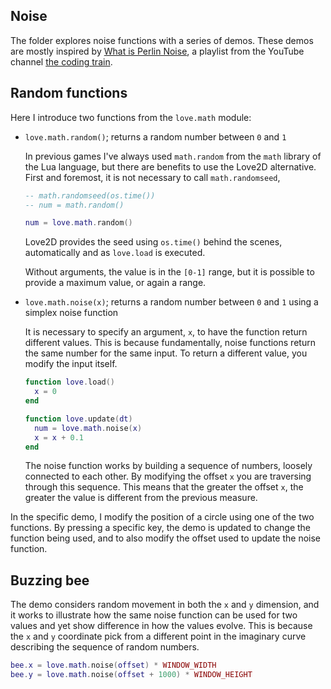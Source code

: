 ## Noise

The folder explores noise functions with a series of demos. These demos are mostly inspired by [What is Perlin Noise](https://www.youtube.com/playlist?list=PLRqwX-V7Uu6bgPNQAdxQZpJuJCjeOr7VD), a playlist from the YouTube channel [the coding train](https://www.youtube.com/c/TheCodingTrain).

## Random functions

Here I introduce two functions from the `love.math` module:

- `love.math.random()`; returns a random number between `0` and `1`

  In previous games I've always used `math.random` from the `math` library of the Lua language, but there are benefits to use the Love2D alternative. First and foremost, it is not necessary to call `math.randomseed`,

  ```lua
  -- math.randomseed(os.time())
  -- num = math.random()

  num = love.math.random()
  ```

  Love2D provides the seed using `os.time()` behind the scenes, automatically and as `love.load` is executed.

  Without arguments, the value is in the `[0-1]` range, but it is possible to provide a maximum value, or again a range.

- `love.math.noise(x)`; returns a random number between `0` and `1` using a simplex noise function

  It is necessary to specify an argument, `x`, to have the function return different values. This is because fundamentally, noise functions return the same number for the same input. To return a different value, you modify the input itself.

  ```lua
  function love.load()
    x = 0
  end

  function love.update(dt)
    num = love.math.noise(x)
    x = x + 0.1
  end
  ```

  The noise function works by building a sequence of numbers, loosely connected to each other. By modifying the offset `x` you are traversing through this sequence. This means that the greater the offset `x`, the greater the value is different from the previous measure.

In the specific demo, I modify the position of a circle using one of the two functions. By pressing a specific key, the demo is updated to change the function being used, and to also modify the offset used to update the noise function.

## Buzzing bee

The demo considers random movement in both the `x` and `y` dimension, and it works to illustrate how the same noise function can be used for two values and yet show difference in how the values evolve. This is because the `x` and `y` coordinate pick from a different point in the imaginary curve describing the sequence of random numbers.

```lua
bee.x = love.math.noise(offset) * WINDOW_WIDTH
bee.y = love.math.noise(offset + 1000) * WINDOW_HEIGHT
```
